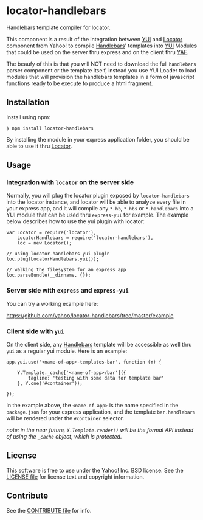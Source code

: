 locator-handlebars
==================

Handlebars template compiler for locator.

This component is a result of the integration between [YUI][] and [Locator][] component from Yahoo! to compile [Handlebars][]' templates into [YUI][] Modules that could be used on the server thru express and on the client thru [YAF][].

The beaufy of this is that you will NOT need to download the full `handlebars` parser component or the template itself, instead you use YUI Loader to load modules that will provision the handlebars templates in a form of javascript functions ready to be execute to produce a html fragment.

[Handlebars]: http://handlebarsjs.com/
[Locator]: https://github.com/yahoo/locator
[YUI]: https://github.com/yui/yui3
[YAF]: http://yuilibrary.com/yui/docs/app/


Installation
------------

Install using npm:

```shell
$ npm install locator-handlebars
```

By installing the module in your express application folder, you should be able to use it thru [Locator][].


Usage
-----

### Integration with `locator` on the server side

Normally, you will plug the locator plugin exposed by `locator-handlebars` into the locator instance, and locator will be able to analyze every file in your express app, and it will compile any `*.hb`, `*.hbs` or `*.handlebars` into a YUI module that can be used thru `express-yui` for example. The example below describes how to use the yui plugin with locator:

```
var Locator = require('locator'),
    LocatorHandlebars = require('locator-handlebars'),
    loc = new Locator();

// using locator-handlebars yui plugin
loc.plug(LocatorHandlebars.yui());

// walking the filesystem for an express app
loc.parseBundle(__dirname, {});
```

### Server side with `express` and `express-yui`

You can try a working example here:

https://github.com/yahoo/locator-handlebars/tree/master/example

### Client side with `yui`

On the client side, any [Handlebars][] template will be accessible as well thru `yui` as a regular yui module. Here is an example:

```
app.yui.use('<name-of-app>-templates-bar', function (Y) {

    Y.Template._cache['<name-of-app>/bar']({
        tagline: 'testing with some data for template bar'
    }, Y.one('#container'));

});
```

In the example above, the `<name-of-app>` is the name specified in the `package.json` for your express application, and the template `bar.handlebars` will be rendered under the `#container` selector.

_note: in the near future, `Y.Template.render()` will be the formal API instead of using the `_cache` object, which is protected._


License
-------

This software is free to use under the Yahoo! Inc. BSD license.
See the [LICENSE file][] for license text and copyright information.

[LICENSE file]: https://github.com/yahoo/locator-handlebars/blob/master/LICENSE.txt


Contribute
----------

See the [CONTRIBUTE file][] for info.

[CONTRIBUTE file]: https://github.com/yahoo/locator-handlebars/blob/master/CONTRIBUTE.md
